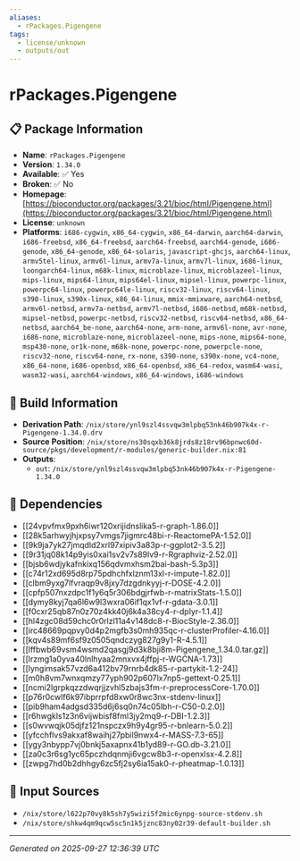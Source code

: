 ```yaml
---
aliases:
  - rPackages.Pigengene
tags:
  - license/unknown
  - outputs/out
---
```


# rPackages.Pigengene

## 📋 Package Information

- **Name**: `rPackages.Pigengene`
- **Version**: `1.34.0`
- **Available**: ✅ Yes
- **Broken**: ✅ No
- **Homepage**: [https://bioconductor.org/packages/3.21/bioc/html/Pigengene.html](https://bioconductor.org/packages/3.21/bioc/html/Pigengene.html)
- **License**: `unknown`
- **Platforms**: `i686-cygwin`, `x86_64-cygwin`, `x86_64-darwin`, `aarch64-darwin`, `i686-freebsd`, `x86_64-freebsd`, `aarch64-freebsd`, `aarch64-genode`, `i686-genode`, `x86_64-genode`, `x86_64-solaris`, `javascript-ghcjs`, `aarch64-linux`, `armv5tel-linux`, `armv6l-linux`, `armv7a-linux`, `armv7l-linux`, `i686-linux`, `loongarch64-linux`, `m68k-linux`, `microblaze-linux`, `microblazeel-linux`, `mips-linux`, `mips64-linux`, `mips64el-linux`, `mipsel-linux`, `powerpc-linux`, `powerpc64-linux`, `powerpc64le-linux`, `riscv32-linux`, `riscv64-linux`, `s390-linux`, `s390x-linux`, `x86_64-linux`, `mmix-mmixware`, `aarch64-netbsd`, `armv6l-netbsd`, `armv7a-netbsd`, `armv7l-netbsd`, `i686-netbsd`, `m68k-netbsd`, `mipsel-netbsd`, `powerpc-netbsd`, `riscv32-netbsd`, `riscv64-netbsd`, `x86_64-netbsd`, `aarch64_be-none`, `aarch64-none`, `arm-none`, `armv6l-none`, `avr-none`, `i686-none`, `microblaze-none`, `microblazeel-none`, `mips-none`, `mips64-none`, `msp430-none`, `or1k-none`, `m68k-none`, `powerpc-none`, `powerpcle-none`, `riscv32-none`, `riscv64-none`, `rx-none`, `s390-none`, `s390x-none`, `vc4-none`, `x86_64-none`, `i686-openbsd`, `x86_64-openbsd`, `x86_64-redox`, `wasm64-wasi`, `wasm32-wasi`, `aarch64-windows`, `x86_64-windows`, `i686-windows`

## 🔧 Build Information

- **Derivation Path**: `/nix/store/ynl9szl4ssvqw3mlpbq53nk46b907k4x-r-Pigengene-1.34.0.drv`
- **Source Position**: `/nix/store/ns30sqxb36k8jrds8z18rv96bpnwc60d-source/pkgs/development/r-modules/generic-builder.nix:81`
- **Outputs**:
  - `out`:  `/nix/store/ynl9szl4ssvqw3mlpbq53nk46b907k4x-r-Pigengene-1.34.0`

## 🔗 Dependencies

- [[24vpvfmx9pxh6iwr120xrijidnslika5-r-graph-1.86.0]]
- [[28k5arhwyjhjxpsy7vmgs7jigmrc48bi-r-ReactomePA-1.52.0]]
- [[9k9ja7yk27jmqdld2xrl97xipiv3a83p-r-ggplot2-3.5.2]]
- [[9r31jq08k14p9yis0xai1sv2v7s89lv9-r-Rgraphviz-2.52.0]]
- [[bjsb6wdjykafnkixq156qdvmxhsm2bai-bash-5.3p3]]
- [[c74r12xd695d8rp75pdhchfxlznm13xl-r-impute-1.82.0]]
- [[clbm9yxg7lfvraqp9v8jxy7dzgdnkyyj-r-DOSE-4.2.0]]
- [[cpfp507nxzdpc1f1y6q5r306bdgjrfwb-r-matrixStats-1.5.0]]
- [[dymy8kyj7qa6l6w9l3wxra06if1qx1vf-r-gdata-3.0.1]]
- [[f0cxr25qb87n0z70z4kk40j6k4a38cy4-r-dplyr-1.1.4]]
- [[hl4zgc08d59chc0r0rlzl11a4v148dc8-r-BiocStyle-2.36.0]]
- [[irc48669pqpvy0d4p2mgfb3s0mh935qc-r-clusterProfiler-4.16.0]]
- [[kqv4s89mf6sf9z0505qndczyg827g9y1-R-4.5.1]]
- [[lffbwb69vsm4wsmd2qasgj9d3k8bji8m-Pigengene_1.34.0.tar.gz]]
- [[lrzmg1a0yva40lnlhyaa2mnxvx4jffpj-r-WGCNA-1.73]]
- [[lyngimsak57vzd6a412bv79rnrb4dk85-r-partykit-1.2-24]]
- [[m0h8vm7wnxqmzy77yph902p607lx7np5-gettext-0.25.1]]
- [[ncmi2lgrpkqzzdwqrjjzvhl5zbajs3fm-r-preprocessCore-1.70.0]]
- [[p76r0cwlf6k97ibprrpfd8xw0r8wc3nx-stdenv-linux]]
- [[pib9ham4adgsd335d6j6sq0n74c05lbh-r-C50-0.2.0]]
- [[r6hwgkls1z3n6vijwbisf8fml3jy2mq9-r-DBI-1.2.3]]
- [[s0wvwqjk05djfz121nspczx9h9y4gr95-r-bnlearn-5.0.2]]
- [[yfcchflvs9akxaf8waihj27pbil9nwx4-r-MASS-7.3-65]]
- [[ygy3nbypp7vj0bnkj5axapnx41b1yd89-r-GO.db-3.21.0]]
- [[za0c3r6sg1yc65pczhdqnmji6vgcw8b3-r-openxlsx-4.2.8]]
- [[zwpg7hd0b2dhhgy6zc5fj2sy6ia15ak0-r-pheatmap-1.0.13]]

## 📁 Input Sources

- `/nix/store/l622p70vy8k5sh7y5wizi5f2mic6ynpg-source-stdenv.sh`
- `/nix/store/shkw4qm9qcw5sc5n1k5jznc83ny02r39-default-builder.sh`

---
*Generated on 2025-09-27 12:36:39 UTC*
